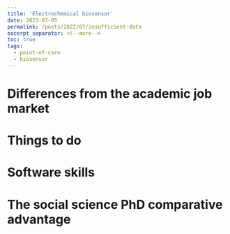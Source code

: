 ```yaml
---
title: 'Electrochemical biosensor'
date: 2023-07-05
permalink: /posts/2022/07/insufficient-data
excerpt_separator: <!--more-->
toc: true
tags:
  - point-of-care
  - biosensor
---
```



# Differences from the academic job market



# Things to do



# Software skills


# The social science PhD comparative advantage

